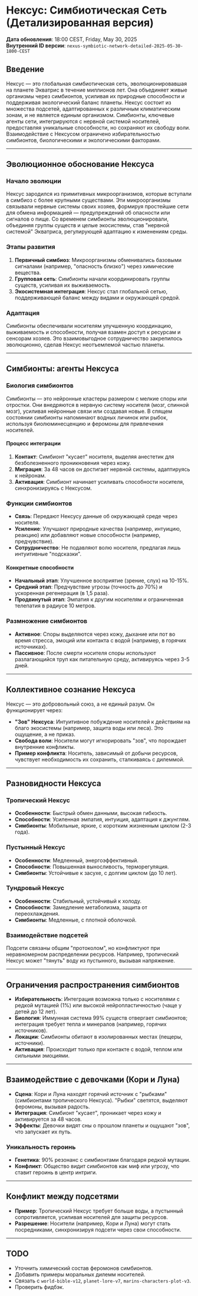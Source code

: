 # Нексус: Симбиотическая Сеть (Детализированная версия)

**Дата обновления**: 18:00 CEST, Friday, May 30, 2025  
**Внутренний ID версии**: `nexus-symbiotic-network-detailed-2025-05-30-1800-CEST`

## Введение

Нексус — это глобальная симбиотическая сеть, эволюционировавшая на планете Экватрис в течение миллионов лет. Она объединяет живые организмы через симбионтов, усиливая их природные способности и поддерживая экологический баланс планеты. Нексус состоит из множества подсетей, адаптированных к различным климатическим зонам, и не является единым организмом. Симбионты, ключевые агенты сети, интегрируются с нервной системой носителей, предоставляя уникальные способности, но сохраняют их свободу воли. Взаимодействие с Нексусом ограничено избирательностью симбионтов, биологическими и экологическими факторами.

---

## Эволюционное обоснование Нексуса

### Начало эволюции

Нексус зародился из примитивных микроорганизмов, которые вступали в симбиоз с более крупными существами. Эти микроорганизмы связывали нервные системы своих хозяев, формируя простейшие сети для обмена информацией — предупреждений об опасности или сигналов о пище. Со временем симбионты эволюционировали, объединяя группы существ и целые экосистемы, став "нервной системой" Экватриса, регулирующей адаптацию к изменениям среды.

### Этапы развития

1. **Первичный симбиоз**: Микроорганизмы обменивались базовыми сигналами (например, "опасность близко") через химические вещества.
2. **Групповая сеть**: Симбионты начали координировать группы существ, усиливая их выживаемость.
3. **Экосистемная интеграция**: Нексус стал глобальной сетью, поддерживающей баланс между видами и окружающей средой.

### Адаптация

Симбионты обеспечивали носителям улучшенную координацию, выживаемость и способности, получая взамен доступ к ресурсам и сенсорам хозяев. Это взаимовыгодное сотрудничество закрепилось эволюционно, сделав Нексус неотъемлемой частью планеты.

---

## Симбионты: агенты Нексуса

### Биология симбионтов

Симбионты — это нейронные кластеры размером с мелкие споры или отростки. Они внедряются в нервную систему носителя (мозг, спинной мозг), усиливая нейронные связи или создавая новые. В спящем состоянии симбионты напоминают водных личинок или рыбок, используя биолюминесценцию и феромоны для привлечения носителей.

#### Процесс интеграции

1. **Контакт**: Симбионт "кусает" носителя, выделяя анестетик для безболезненного проникновения через кожу.
2. **Миграция**: За 48 часов он достигает нервной системы, адаптируясь к нейронам.
3. **Активация**: Симбионт начинает усиливать способности носителя, синхронизируясь с Нексусом.

### Функции симбионтов

- **Связь**: Передают Нексусу данные об окружающей среде через носителя.
- **Усиление**: Улучшают природные качества (например, интуицию, реакцию) или добавляют новые способности (например, предчувствие).
- **Сотрудничество**: Не подавляют волю носителя, предлагая лишь интуитивные "подсказки".

#### Конкретные способности

- **Начальный этап**: Улучшенное восприятие (зрение, слух) на 10-15%.
- **Средний этап**: Предчувствие угрозы (точность до 70%) и ускоренная регенерация (в 1,5 раза).
- **Продвинутый этап**: Эмпатия к другим носителям и ограниченная телепатия в радиусе 10 метров.

### Размножение симбионтов

- **Активное**: Споры выделяются через кожу, дыхание или пот во время стресса, эмоций или контакта с водой (например, в горячих источниках).
- **Пассивное**: После смерти носителя споры используют разлагающийся труп как питательную среду, активируясь через 3-5 дней.

---

## Коллективное сознание Нексуса

Нексус — это добровольный союз, а не единый разум. Он функционирует через:

- **"Зов" Нексуса**: Интуитивное побуждение носителей к действиям на благо экосистемы (например, защита воды или леса). Это ощущение, а не приказ.
- **Свобода воли**: Носители могут игнорировать "зов", что порождает внутренние конфликты.
- **Пример конфликта**: Носитель, зависимый от добычи ресурсов, чувствует необходимость их сохранить, сталкиваясь с дилеммой.

---

## Разновидности Нексуса

### Тропический Нексус

- **Особенности**: Быстрый обмен данными, высокая гибкость.
- **Способности**: Усиленная эмпатия, интуиция, адаптация к джунглям.
- **Симбионты**: Мобильные, яркие, с коротким жизненным циклом (2-3 года).

### Пустынный Нексус

- **Особенности**: Медленный, энергоэффективный.
- **Способности**: Повышенная выносливость, терморегуляция.
- **Симбионты**: Устойчивые к засухе, с долгим циклом (до 10 лет).

### Тундровый Нексус

- **Особенности**: Стабильный, устойчивый к холоду.
- **Способности**: Замедление метаболизма, защита от переохлаждения.
- **Симбионты**: Медленные, с плотной оболочкой.

### Взаимодействие подсетей

Подсети связаны общим "протоколом", но конфликтуют при неравномерном распределении ресурсов. Например, тропический Нексус может "тянуть" воду из пустынного, вызывая напряжение.

---

## Ограничения распространения симбионтов

- **Избирательность**: Интеграция возможна только с носителями с редкой мутацией (1%) или высокой нейропластичностью (чаще у детей до 12 лет).
- **Биология**: Иммунная система 99% существ отвергает симбионтов; интеграция требует тепла и минералов (например, горячих источников).
- **Локации**: Симбионты обитают в изолированных местах (пещеры, источники).
- **Активация**: Происходит только при контакте с водой, теплом или сильными эмоциями.

---

## Взаимодействие с девочками (Кори и Луна)

- **Сцена**: Кори и Луна находят горячий источник с "рыбками" (симбионтами тропического Нексуса). "Рыбки" светятся, выделяют феромоны, вызывая радость.
- **Интеграция**: Симбионт "кусает", проникает через кожу и активируется за 48 часов.
- **Эффекты**: Девочки видят сны о прошлом планеты и ощущают "зов", что запускает их путь.

### Уникальность героинь

- **Генетика**: 90% резонанс с симбионтами благодаря редкой мутации.
- **Конфликт**: Общество видит симбионтов как миф или угрозу, что ставит героинь в центр интриги.

---

## Конфликт между подсетями

- **Пример**: Тропический Нексус требует больше воды, а пустынный сопротивляется, усиливая носителей для защиты ресурсов.
- **Разрешение**: Носители (например, Кори и Луна) могут стать посредниками, синхронизируя подсети через свои способности.

---

## TODO

- Уточнить химический состав феромонов симбионтов.
- Добавить примеры моральных дилемм носителей.
- Связать с `world-bible-v12`, `planet-lore-v7`, `marins-characters-plot-v3`.
- Проверить фидбэк.
